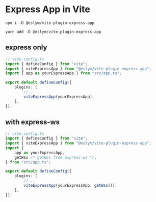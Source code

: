 # Express App in Vite

```shell
npm i -D @eslym/vite-plugin-express-app
```

```shell
yarn add -D @eslym/vite-plugin-express-app
```

## express only

```typescript
// vite.config.ts
import { defineConfig } from "vite";
import { viteExpressApp } from "@eslym/vite-plugin-express-app";
import { app as yourExpressApp } from "src/app.ts";

export default defineConfig({
    plugins: [
        //...
        viteExpressApp(yourExpressApp),
    ],
});
```

## with express-ws

```typescript
// vite.config.ts
import { defineConfig } from "vite";
import { viteExpressApp } from "@eslym/vite-plugin-express-app";
import {
    app as yourExpressApp,
    getWss /* getWss from express-ws */,
} from "src/app.ts";

export default defineConfig({
    plugins: [
        //...
        viteExpressApp(yourExpressApp, getWss()),
    ],
});
```

